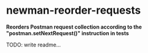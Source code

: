 # newman-reorder-requests

**Reorders Postman request collection according to the "postman.setNextRequest()" instruction in tests**

TODO: write readme...